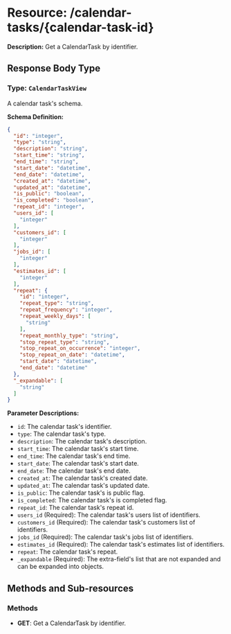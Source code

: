 # Resource: /calendar-tasks/{calendar-task-id}

**Description:** Get a CalendarTask by identifier.

## Response Body Type

### Type: `CalendarTaskView`

A calendar task's schema.

**Schema Definition:**
```json
{
  "id": "integer",
  "type": "string",
  "description": "string",
  "start_time": "string",
  "end_time": "string",
  "start_date": "datetime",
  "end_date": "datetime",
  "created_at": "datetime",
  "updated_at": "datetime",
  "is_public": "boolean",
  "is_completed": "boolean",
  "repeat_id": "integer",
  "users_id": [
    "integer"
  ],
  "customers_id": [
    "integer"
  ],
  "jobs_id": [
    "integer"
  ],
  "estimates_id": [
    "integer"
  ],
  "repeat": {
    "id": "integer",
    "repeat_type": "string",
    "repeat_frequency": "integer",
    "repeat_weekly_days": [
      "string"
    ],
    "repeat_monthly_type": "string",
    "stop_repeat_type": "string",
    "stop_repeat_on_occurrence": "integer",
    "stop_repeat_on_date": "datetime",
    "start_date": "datetime",
    "end_date": "datetime"
  },
  "_expandable": [
    "string"
  ]
}
```

**Parameter Descriptions:**

*   `id`: The calendar task's identifier.
*   `type`: The calendar task's type.
*   `description`: The calendar task's description.
*   `start_time`: The calendar task's start time.
*   `end_time`: The calendar task's end time.
*   `start_date`: The calendar task's start date.
*   `end_date`: The calendar task's end date.
*   `created_at`: The calendar task's created date.
*   `updated_at`: The calendar task's updated date.
*   `is_public`: The calendar task's is public flag.
*   `is_completed`: The calendar task's is completed flag.
*   `repeat_id`: The calendar task's repeat id.
*   `users_id` (Required): The calendar task's users list of identifiers.
*   `customers_id` (Required): The calendar task's customers list of identifiers.
*   `jobs_id` (Required): The calendar task's jobs list of identifiers.
*   `estimates_id` (Required): The calendar task's estimates list of identifiers.
*   `repeat`: The calendar task's repeat.
*   `_expandable` (Required): The extra-field's list that are not expanded and can be expanded into objects.

## Methods and Sub-resources

### Methods

*   **GET**: Get a CalendarTask by identifier.